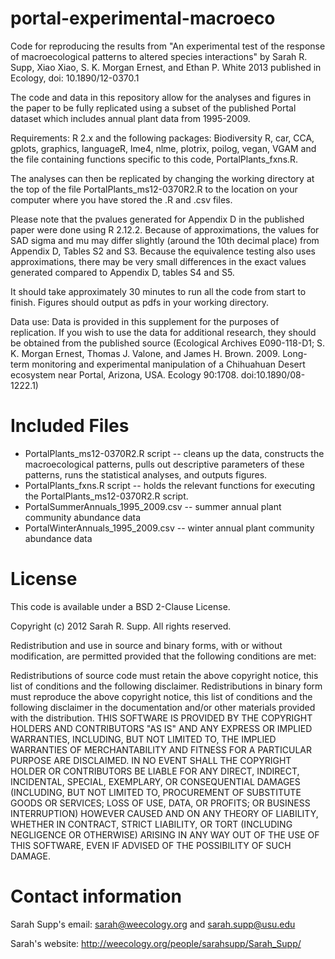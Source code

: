 portal-experimental-macroeco
============================

Code for reproducing the results from "An experimental test of the response of macroecological patterns to altered species interactions" by Sarah R. Supp, Xiao Xiao, S. K. Morgan Ernest, and Ethan P. White 2013 published in Ecology, doi: 10.1890/12-0370.1

The code and data in this repository allow for the analyses and figures in the paper to be fully replicated using a subset of the published Portal dataset which includes annual plant data from 1995-2009.

Requirements: R 2.x and the following packages: Biodiversity R, car, CCA, gplots, graphics, languageR, lme4, nlme, plotrix, poilog, vegan, VGAM and the file containing functions specific to this code, PortalPlants_fxns.R. 

The analyses can then be replicated by changing the working directory at the top of the file PortalPlants_ms12-0370R2.R to the location on your computer where you have stored the .R and .csv files.

Please note that the pvalues generated for Appendix D in the published paper were done using R 2.12.2. Because of approximations, the values for SAD sigma and mu may differ slightly (around the 10th decimal place) from Appendix D, Tables S2 and S3. Because the equivalence testing also uses approximations, there may be very small differences in the exact values generated compared to Appendix D, tables S4 and S5.

It should take approximately 30 minutes to run all the code from start to finish. Figures should output as pdfs in your working directory.

Data use: Data is provided in this supplement for the purposes of replication. If you wish to use the data for additional research, they should be obtained from the published source (Ecological Archives E090-118-D1; S. K. Morgan Ernest, Thomas J. Valone, and James H. Brown. 2009. Long-term monitoring and experimental manipulation of a Chihuahuan Desert ecosystem near Portal, Arizona, USA. Ecology 90:1708. doi:10.1890/08-1222.1)

Included Files
============================

* PortalPlants_ms12-0370R2.R script -- cleans up the data, constructs the macroecological patterns, pulls out descriptive parameters of these patterns, runs the statistical analyses, and outputs figures.  
* PortalPlants_fxns.R script -- holds the relevant functions for executing the PortalPlants_ms12-0370R2.R script.  
* PortalSummerAnnuals_1995_2009.csv -- summer annual plant community abundance data
* PortalWinterAnnuals_1995_2009.csv -- winter annual plant community abundance data

License
============================

This code is available under a BSD 2-Clause License.

Copyright (c) 2012 Sarah R. Supp. All rights reserved.

Redistribution and use in source and binary forms, with or without modification, are permitted provided that the following conditions are met:

Redistributions of source code must retain the above copyright notice, this list of conditions and the following disclaimer.
Redistributions in binary form must reproduce the above copyright notice, this list of conditions and the following disclaimer in the documentation and/or other materials provided with the distribution.
THIS SOFTWARE IS PROVIDED BY THE COPYRIGHT HOLDERS AND CONTRIBUTORS "AS IS" AND ANY EXPRESS OR IMPLIED WARRANTIES, INCLUDING, BUT NOT LIMITED TO, THE IMPLIED WARRANTIES OF MERCHANTABILITY AND FITNESS FOR A PARTICULAR PURPOSE ARE DISCLAIMED. IN NO EVENT SHALL THE COPYRIGHT HOLDER OR CONTRIBUTORS BE LIABLE FOR ANY DIRECT, INDIRECT, INCIDENTAL, SPECIAL, EXEMPLARY, OR CONSEQUENTIAL DAMAGES (INCLUDING, BUT NOT LIMITED TO, PROCUREMENT OF SUBSTITUTE GOODS OR SERVICES; LOSS OF USE, DATA, OR PROFITS; OR BUSINESS INTERRUPTION) HOWEVER CAUSED AND ON ANY THEORY OF LIABILITY, WHETHER IN CONTRACT, STRICT LIABILITY, OR TORT (INCLUDING NEGLIGENCE OR OTHERWISE) ARISING IN ANY WAY OUT OF THE USE OF THIS SOFTWARE, EVEN IF ADVISED OF THE POSSIBILITY OF SUCH DAMAGE.

Contact information
============================
Sarah Supp's email: sarah@weecology.org and sarah.supp@usu.edu

Sarah's website: http://weecology.org/people/sarahsupp/Sarah_Supp/

